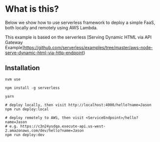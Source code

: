 # What is this?

Below we show how to use serverless framework to deploy a simple FaaS, both locally and remotely using AWS Lambda.

This example is based on the serverless [Serving Dynamic HTML via API Gateway Example]https://github.com/serverless/examples/tree/master/aws-node-serve-dynamic-html-via-http-endpoint)


## Installation

	nvm use

	npm install -g serverless

	yarn

	# deploy locally, then visit http://localhost:4000/hello?name=Jason
	npm run deploy:local

	# deploy remotely to AWS, then visit <ServiceEndpoint>/hello?name=Jason
	# e.g. https://c3n24ysdqa.execute-api.us-west-2.amazonaws.com/dev/hello?name=Jason
	npm run deploy:dev

